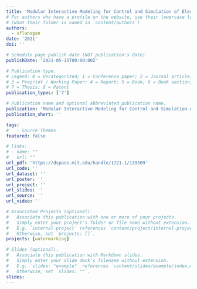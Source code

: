 ```yaml
---
title: 'Modular Interactive Modeling for Control and Simulation of Electric Power Systems'
# For authors who have a profile on the website, use their lowercase last name
# (what their folder is named in `content/authors`)
authors:
  - sflanagan
date: '2021'
doi: ''

# Schedule page publish date (NOT publication's date).
publishDate: '2021-05-15T00:00:00Z'

# Publication type.
# Legend: 0 = Uncategorized; 1 = Conference paper; 2 = Journal article;
# 3 = Preprint / Working Paper; 4 = Report; 5 = Book; 6 = Book section;
# 7 = Thesis; 8 = Patent
publication_types: ['7']

# Publication name and optional abbreviated publication name.
publication: 'Modular Interactive Modeling for Control and Simulation of Electric Power Systems'
publication_short: ''

tags:
#   - Source Themes
featured: false

# links:
# - name: ""
#   url: ""
url_pdf: 'https://dspace.mit.edu/handle/1721.1/139509'
url_code: ''
url_dataset: ''
url_poster: ''
url_project: ''
url_slides: ''
url_source: ''
url_video: ''

# Associated Projects (optional).
#   Associate this publication with one or more of your projects.
#   Simply enter your project's folder or file name without extension.
#   E.g. `internal-project` references `content/project/internal-project/index.md`.
#   Otherwise, set `projects: []`.
projects: [watermarking]

# Slides (optional).
#   Associate this publication with Markdown slides.
#   Simply enter your slide deck's filename without extension.
#   E.g. `slides: "example"` references `content/slides/example/index.md`.
#   Otherwise, set `slides: ""`.
slides:
---
```


